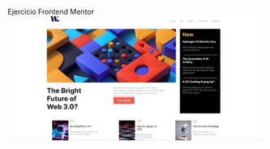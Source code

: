Ejercicio Frontend Mentor
![Image text](https://github.com/KevinDiazz/web3/blob/734b437255aac84bb3e247cf6a9b0859f6631b55/qwdwde.jpg)
